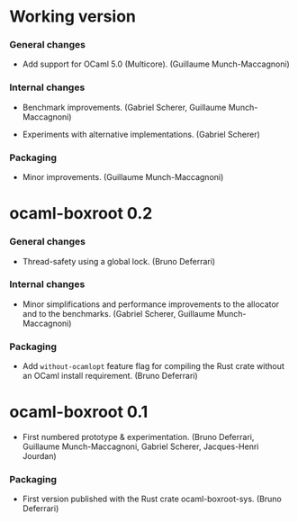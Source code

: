 Working version
===============

### General changes

- Add support for OCaml 5.0 (Multicore).
  (Guillaume Munch-Maccagnoni)

### Internal changes

- Benchmark improvements.
  (Gabriel Scherer, Guillaume Munch-Maccagnoni)

- Experiments with alternative implementations.
  (Gabriel Scherer)

### Packaging

- Minor improvements.
  (Guillaume Munch-Maccagnoni)


ocaml-boxroot 0.2
=================

### General changes

- Thread-safety using a global lock.
  (Bruno Deferrari)

### Internal changes

- Minor simplifications and performance improvements to the allocator
  and to the benchmarks.
  (Gabriel Scherer, Guillaume Munch-Maccagnoni)

### Packaging

- Add `without-ocamlopt` feature flag for compiling the Rust crate
  without an OCaml install requirement.
  (Bruno Deferrari)


ocaml-boxroot 0.1
=================

- First numbered prototype & experimentation.
  (Bruno Deferrari, Guillaume Munch-Maccagnoni, Gabriel Scherer,
  Jacques-Henri Jourdan)

### Packaging

- First version published with the Rust crate ocaml-boxroot-sys.
  (Bruno Deferrari)

